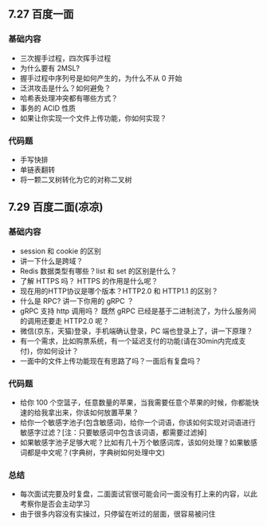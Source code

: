 ## 7.27 百度一面
### 基础内容
- 三次握手过程，四次挥手过程
- 为什么要有 2MSL?
- 握手过程中序列号是如何产生的，为什么不从 0 开始
- 泛洪攻击是什么？如何避免？
- 哈希表处理冲突都有哪些方式？
- 事务的 ACID 性质
- 如果让你实现一个文件上传功能，你如何实现？
### 代码题
- 手写快排
- 单链表翻转
- 将一颗二叉树转化为它的对称二叉树

## 7.29 百度二面(凉凉)
### 基础内容
- session 和 cookie 的区别
- 讲一下什么是跨域？
- Redis 数据类型有哪些？list 和 set 的区别是什么？
- 了解 HTTPS 吗？ HTTPS 的作用是什么呢？
- 现在用的HTTP协议是哪个版本？HTTP2.0 和 HTTP1.1 的区别？
- 什么是 RPC? 讲一下你用的 gRPC ？ 
- gRPC 支持 http 调用吗？ 既然 gRPC 已经是基于二进制流了，为什么服务间的调用还要走 HTTP2.0 呢？
- 微信(京东，天猫)登录，手机端确认登录，PC 端也登录上了，讲一下原理？
- 有一个需求，比如购票系统，有一个延迟支付的功能(请在30min内完成支付)，你如何设计？
- 一面中的文件上传功能现在有思路了吗？一面后有复盘吗？
### 代码题
- 给你 100 个空篮子，任意数量的苹果，当我需要任意个苹果的时候，你都能快速的给我拿出来，你该如何放置苹果？
- 给你一个敏感字池子(包含敏感词)，给你一个词语，你该如何实现对词语进行敏感字过滤？[注：只要敏感词中包含该词语，都需要过滤掉]
- 如果敏感字池子足够大呢？比如有几十万个敏感词库，该如何处理？如果敏感词都是中文呢？(字典树，字典树如何处理中文)

### 总结
- 每次面试完要及时复盘，二面面试官很可能会问一面没有打上来的内容，以此考察你是否会主动学习
- 由于很多内容没有实操过，只停留在听过的层面，很容易被问住
